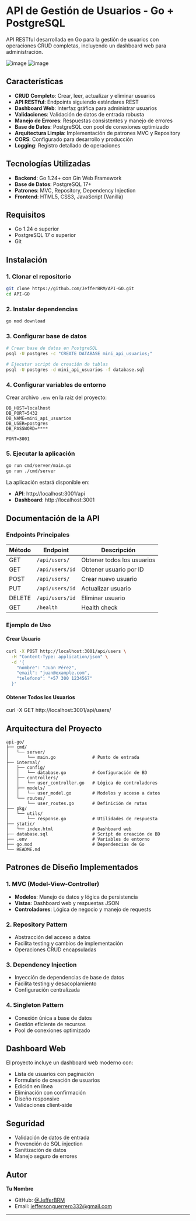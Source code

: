 # API de Gestión de Usuarios - Go + PostgreSQL

API RESTful desarrollada en Go para la gestión de usuarios con operaciones CRUD completas, incluyendo un dashboard web para administración.

![image](https://github.com/user-attachments/assets/f86a8448-0208-4267-a8ff-23e07b298dbf)
![image](https://github.com/user-attachments/assets/11a60d50-daf7-4b3c-aae3-d59d15457163)

## Características

-  **CRUD Completo**: Crear, leer, actualizar y eliminar usuarios
-  **API RESTful**: Endpoints siguiendo estándares REST
-  **Dashboard Web**: Interfaz gráfica para administrar usuarios
-  **Validaciones**: Validación de datos de entrada robusta
-  **Manejo de Errores**: Respuestas consistentes y manejo de errores
-  **Base de Datos**: PostgreSQL con pool de conexiones optimizado
-  **Arquitectura Limpia**: Implementación de patrones MVC y Repository
-  **CORS**: Configurado para desarrollo y producción
-  **Logging**: Registro detallado de operaciones

## Tecnologías Utilizadas

- **Backend**: Go 1.24+ con Gin Web Framework
- **Base de Datos**: PostgreSQL 17+
- **Patrones**: MVC, Repository, Dependency Injection
- **Frontend**: HTML5, CSS3, JavaScript (Vanilla)

## Requisitos

- Go 1.24 o superior
- PostgreSQL 17 o superior
- Git

## Instalación

### 1. Clonar el repositorio
```bash
git clone https://github.com/JefferBRM/API-GO.git
cd API-GO
```

### 2. Instalar dependencias
```bash
go mod download
```

### 3. Configurar base de datos
```bash
# Crear base de datos en PostgreSQL
psql -U postgres -c "CREATE DATABASE mini_api_usuarios;"

# Ejecutar script de creación de tablas
psql -U postgres -d mini_api_usuarios -f database.sql
```

### 4. Configurar variables de entorno
Crear archivo `.env` en la raíz del proyecto:
```env
DB_HOST=localhost
DB_PORT=5432
DB_NAME=mini_api_usuarios
DB_USER=postgres
DB_PASSWORD=****

PORT=3001
```

### 5. Ejecutar la aplicación
```bash
go run cmd/server/main.go
go run ./cmd/server
```

La aplicación estará disponible en:
- **API**: http://localhost:3001/api
- **Dashboard**: http://localhost:3001

## Documentación de la API

### Endpoints Principales

| Método | Endpoint | Descripción |
|--------|----------|-------------|
| GET | `/api/users/` | Obtener todos los usuarios |
| GET | `/api/users/id` | Obtener usuario por ID |
| POST | `/api/users/` | Crear nuevo usuario |
| PUT | `/api/users/id` | Actualizar usuario |
| DELETE | `/api/users/id` | Eliminar usuario |
| GET | `/health` | Health check |

### Ejemplo de Uso

#### Crear Usuario
```bash
curl -X POST http://localhost:3001/api/users \
  -H "Content-Type: application/json" \
  -d '{
    "nombre": "Juan Pérez",
    "email": "juan@example.com",
    "telefono": "+57 300 1234567"
  }'
```

#### Obtener Todos los Usuarios

curl -X GET http://localhost:3001/api/users/


## Arquitectura del Proyecto

```
api-go/
├── cmd/
│   └── server/
│       └── main.go              # Punto de entrada
├── internal/
│   ├── config/
│   │   └── database.go          # Configuración de BD
│   ├── controllers/
│   │   └── user_controller.go   # Lógica de controladores
│   ├── models/
│   │   └── user_model.go        # Modelos y acceso a datos
│   └── routes/
│       └── user_routes.go       # Definición de rutas
├── pkg/
│   └── utils/
│       └── response.go          # Utilidades de respuesta
├── static/
│   └── index.html               # Dashboard web
├── database.sql                 # Script de creación de BD
├── .env                         # Variables de entorno
├── go.mod                       # Dependencias de Go
└── README.md
```

##  Patrones de Diseño Implementados

### 1. **MVC (Model-View-Controller)**
- **Modelos**: Manejo de datos y lógica de persistencia
- **Vistas**: Dashboard web y respuestas JSON
- **Controladores**: Lógica de negocio y manejo de requests

### 2. **Repository Pattern**
- Abstracción del acceso a datos
- Facilita testing y cambios de implementación
- Operaciones CRUD encapsuladas

### 3. **Dependency Injection**
- Inyección de dependencias de base de datos
- Facilita testing y desacoplamiento
- Configuración centralizada

### 4. **Singleton Pattern**
- Conexión única a base de datos
- Gestión eficiente de recursos
- Pool de conexiones optimizado

##  Dashboard Web

El proyecto incluye un dashboard web moderno con:
-  Lista de usuarios con paginación
-  Formulario de creación de usuarios
-  Edición en línea
-  Eliminación con confirmación
-  Diseño responsive
-  Validaciones client-side

##  Seguridad

- Validación de datos de entrada
- Prevención de SQL injection
- Sanitización de datos
- Manejo seguro de errores

## Autor

**Tu Nombre**
- GitHub: [@JefferBRM](https://github.com/tu-usuario)
- Email: jeffersonguerrero332@gmail.com

---
